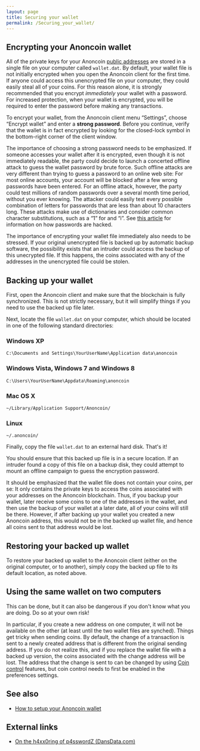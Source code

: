 ```yaml
---
layout: page
title: Securing your wallet
permalink: /Securing_your_wallet/
---
```


Encrypting your Anoncoin wallet
-------------------------------

All of the private keys for your Anoncoin [public addresses](/Anoncoin_address/) are stored in a single file on your computer called `wallet.dat`. By default, your wallet file is not initially encrypted when you open the Anoncoin client for the first time. If anyone could access this unencrypted file on your computer, they could easily steal all of your coins. For this reason alone, it is strongly recommended that you encrypt *immediately* your wallet with a password. For increased protection, when your wallet is encrypted, you will be required to enter the password before making any transactions.

To encrypt your wallet, from the Anoncoin client menu “Settings”, choose “Encrypt wallet” and enter a **strong password**. Before you continue, verify that the wallet is in fact encrypted by looking for the closed-lock symbol in the bottom-right corner of the client window.

The importance of choosing a strong password needs to be emphasized. If someone accesses your wallet after it is encrypted, even though it is not immediately readable, the party could decide to launch a concerted offline attack to guess the wallet password by brute force. Such offline attacks are very different than trying to guess a password to an online web site: For most online accounts, your account will be blocked after a few wrong passwords have been entered. For an offline attack, however, the party could test millions of random passwords over a several month time period, without you ever knowing. The attacker could easily test every possible combination of letters for passwords that are less than about 10 characters long. These attacks make use of dictionaries and consider common character substitutions, such as a “1” for and “i”. See [this article](http://dansdata.com/gz140.htm) for information on how passwords are hacked.

The importance of encrypting your wallet file immediately also needs to be stressed. If your original unencrypted file is backed up by automatic backup software, the possibility exists that an intruder could access the backup of this unecrypted file. If this happens, the coins associated with any of the addresses in the unencrypted file could be stolen.

Backing up your wallet
----------------------

First, open the Anoncoin client and make sure that the blockchain is fully synchronized. This is not strictly necessary, but it will simplify things if you need to use the backed up file later.

Next, locate the file `wallet.dat` on your computer, which should be located in one of the following standard directories:

### Windows XP

```
C:\Documents and Settings\YourUserName\Application data\anoncoin
```
 
### Windows Vista, Windows 7 and Windows 8

```
C:\Users\YourUserName\Appdata\Roaming\anoncoin
```  

### Mac OS X

```
~/Library/Application Support/Anoncoin/
```

### Linux

```
~/.anoncoin/
```

Finally, copy the file `wallet.dat` to an external hard disk. That's it!

You should ensure that this backed up file is in a secure location. If an intruder found a copy of this file on a backup disk, they could attempt to mount an offline campaign to guess the encryption password.

It should be emphasized that the wallet file does not contain your coins, per se: It only contains the private keys to access the coins associated with your addresses on the Anoncoin blockchain. Thus, if you backup your wallet, later receive some coins to one of the addresses in the wallet, and then use the backup of your wallet at a later date, all of your coins will still be there. However, if after backing up your wallet you created a new Anoncoin address, this would not be in the backed up wallet file, and hence all coins sent to that address would be lost.

Restoring your backed up wallet
-------------------------------

To restore your backed up wallet to the Anoncoin client (either on the original computer, or to another), simply copy the backed up file to its default location, as noted above.

Using the same wallet on two computers
--------------------------------------

This can be done, but it can also be dangerous if you don't know what you are doing. Do so at your own risk!

In particular, if you create a new address on one computer, it will not be available on the other (at least until the two wallet files are synched). Things get tricky when sending coins. By default, the change of a transaction is sent to a newly created address that is different from the original sending address. If you do not realize this, and if you replace the wallet file with a backed up version, the coins associated with the change address will be lost. The address that the change is sent to can be changed by using [Coin control](/Coin_control/) features, but coin control needs to first be enabled in the preferences settings.

See also
--------

-   [How to setup your Anoncoin wallet](/How_to_setup_your_Anoncoin_wallet/)

External links
--------------

-   [On the h4xx0ring of p4sswordZ (DansData.com)](http://dansdata.com/gz140.htm)

